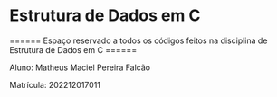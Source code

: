 # Estrutura de Dados em C
====== Espaço reservado a todos os códigos feitos na disciplina de Estrutura de Dados em C ======

Aluno: Matheus Maciel Pereira Falcão

Matrícula: 202212017011

